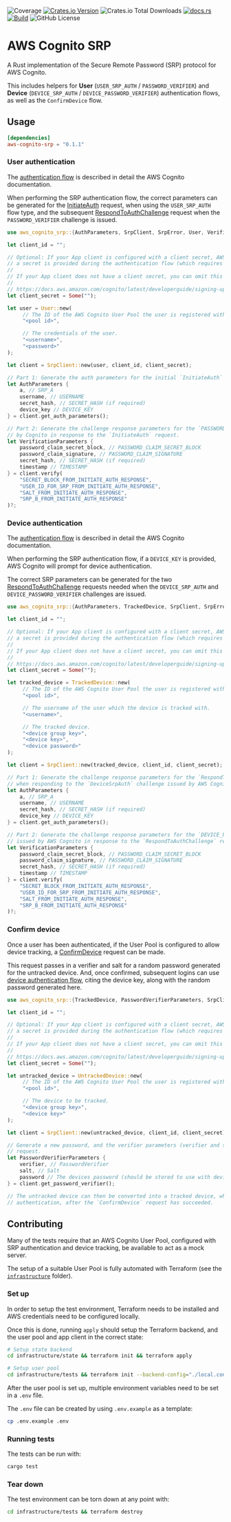 ![Coverage](https://api.coveragerobot.com/v1/graph/github/ryanmab/aws-cognito-srp/badge.svg?token=076524f002a920322c2378e304139475625ba1e1027cc3e543)
[![Crates.io Version](https://img.shields.io/crates/v/aws-cognito-srp)](https://crates.io/crates/aws-cognito-srp)
![Crates.io Total Downloads](https://img.shields.io/crates/d/aws-cognito-srp)
[![docs.rs](https://img.shields.io/docsrs/aws-cognito-srp)](https://docs.rs/aws-cognito-srp)
[![Build](https://github.com/ryanmab/aws-cognito-srp/actions/workflows/build.yml/badge.svg)](https://github.com/ryanmab/aws-cognito-srp/actions/workflows/build.yml)
![GitHub License](https://img.shields.io/github/license/ryanmab/aws-cognito-srp)

<!-- cargo-rdme start -->

# AWS Cognito SRP

A Rust implementation of the Secure Remote Password (SRP) protocol for AWS Cognito.

This includes helpers for **User** (`USER_SRP_AUTH` / `PASSWORD_VERIFIER`) and **Device** (`DEVICE_SRP_AUTH` / `DEVICE_PASSWORD_VERIFIER`) authentication flows, as
well as the `ConfirmDevice` flow.

## Usage

```toml
[dependencies]
aws-cognito-srp = "0.1.1"
```

### User authentication

The [authentication flow](https://docs.aws.amazon.com/cognito/latest/developerguide/amazon-cognito-user-pools-authentication-flow-methods.html#Built-in-authentication-flow-and-challenges)
is described in detail the AWS Cognito documentation.

When performing the SRP authentication flow, the correct parameters can be generated for the [InitiateAuth](https://docs.aws.amazon.com/cognito-user-identity-pools/latest/APIReference/API_InitiateAuth.html) request, when using the
`USER_SRP_AUTH` flow type, and the subsequent [RespondToAuthChallenge](https://docs.aws.amazon.com/cognito-user-identity-pools/latest/APIReference/API_RespondToAuthChallenge.html) request when the `PASSWORD_VERIFIER` challenge is
issued.

```rust
use aws_cognito_srp::{AuthParameters, SrpClient, SrpError, User, VerificationParameters};

let client_id = "";

// Optional: If your App client is configured with a client secret, AWS Cognito will require that
// a secret is provided during the authentication flow (which requires the client secret).
//
// If your App client does not have a client secret, you can omit this parameter.
//
// https://docs.aws.amazon.com/cognito/latest/developerguide/signing-up-users-in-your-app.html#cognito-user-pools-computing-secret-hash
let client_secret = Some("");

let user = User::new(
     // The ID of the AWS Cognito User Pool the user is registered with.
     "<pool id>",

     // The credentials of the user.
     "<username>",
     "<password>"
);

let client = SrpClient::new(user, client_id, client_secret);

// Part 1: Generate the auth parameters for the initial `InitiateAuth` request
let AuthParameters {
    a, // SRP_A
    username, // USERNAME
    secret_hash, // SECRET_HASH (if required)
    device_key // DEVICE_KEY
} = client.get_auth_parameters();

// Part 2: Generate the challenge response parameters for the `PASSWORD_VERIFIER` challenge issued
// by Cognito in response to the `InitiateAuth` request.
let VerificationParameters {
    password_claim_secret_block, // PASSWORD_CLAIM_SECRET_BLOCK
    password_claim_signature, // PASSWORD_CLAIM_SIGNATURE
    secret_hash, // SECRET_HASH (if required)
    timestamp // TIMESTAMP
} = client.verify(
    "SECRET_BLOCK_FROM_INITIATE_AUTH_RESPONSE",
    "USER_ID_FOR_SRP_FROM_INITIATE_AUTH_RESPONSE",
    "SALT_FROM_INITIATE_AUTH_RESPONSE",
    "SRP_B_FROM_INITIATE_AUTH_RESPONSE"
)?;

```

### Device authentication

The [authentication flow](https://docs.aws.amazon.com/cognito/latest/developerguide/amazon-cognito-user-pools-authentication-flow-methods.html#Built-in-authentication-flow-and-challenges)
is described in detail the AWS Cognito documentation.

When performing the SRP authentication flow, if a `DEVICE_KEY` is provided, AWS Cognito will prompt for device authentication.

The correct SRP parameters can be generated for the two [RespondToAuthChallenge](https://docs.aws.amazon.com/cognito-user-identity-pools/latest/APIReference/API_RespondToAuthChallenge.html) requests needed when the `DEVICE_SRP_AUTH` and
`DEVICE_PASSWORD_VERIFIER` challenges are issued.

```rust
use aws_cognito_srp::{AuthParameters, TrackedDevice, SrpClient, SrpError, User, VerificationParameters};

let client_id = "";

// Optional: If your App client is configured with a client secret, AWS Cognito will require that
// a secret is provided during the authentication flow (which requires the client secret).
//
// If your App client does not have a client secret, you can omit this parameter.
//
// https://docs.aws.amazon.com/cognito/latest/developerguide/signing-up-users-in-your-app.html#cognito-user-pools-computing-secret-hash
let client_secret = Some("");

let tracked_device = TrackedDevice::new(
     // The ID of the AWS Cognito User Pool the user is registered with.
     "<pool id>",

     // The username of the user which the device is tracked with.
     "<username>",

     // The tracked device.
     "<device group key>",
     "<device key>",
     "<device password>"
);

let client = SrpClient::new(tracked_device, client_id, client_secret);

// Part 1: Generate the challenge response parameters for the `RespondToAuthChallenge` request
// when responding to the `DeviceSrpAuth` challenge issued by AWS Cognito.
let AuthParameters {
    a, // SRP_A
    username, // USERNAME
    secret_hash, // SECRET_HASH (if required)
    device_key // DEVICE_KEY
} = client.get_auth_parameters();

// Part 2: Generate the challenge response parameters for the `DEVICE_PASSWORD_VERIFIER` challenge
// issued by AWS Cognito in response to the `RespondToAuthChallenge` request.
let VerificationParameters {
    password_claim_secret_block, // PASSWORD_CLAIM_SECRET_BLOCK
    password_claim_signature, // PASSWORD_CLAIM_SIGNATURE
    secret_hash, // SECRET_HASH (if required)
    timestamp // TIMESTAMP
} = client.verify(
    "SECRET_BLOCK_FROM_INITIATE_AUTH_RESPONSE",
    "USER_ID_FOR_SRP_FROM_INITIATE_AUTH_RESPONSE",
    "SALT_FROM_INITIATE_AUTH_RESPONSE",
    "SRP_B_FROM_INITIATE_AUTH_RESPONSE"
)?;

```

### Confirm device

Once a user has been authenticated, if the User Pool is configured to allow device tracking, a
[ConfirmDevice](https://docs.aws.amazon.com/cognito-user-identity-pools/latest/APIReference/API_ConfirmDevice.html) request can be made.

This request passes in a verifier and salt for a random password generated for the untracked device. And, once confirmed, subsequent logins can use
[device authentication flow](#device-authentication), citing the device key, along with the random password generated here.

```rust
use aws_cognito_srp::{TrackedDevice, PasswordVerifierParameters, SrpClient, SrpError, User, UntrackedDevice};

let client_id = "";

// Optional: If your App client is configured with a client secret, AWS Cognito will require that
// a secret is provided during the authentication flow (which requires the client secret).
//
// If your App client does not have a client secret, you can omit this parameter.
//
// https://docs.aws.amazon.com/cognito/latest/developerguide/signing-up-users-in-your-app.html#cognito-user-pools-computing-secret-hash
let client_secret = Some("");

let untracked_device = UntrackedDevice::new(
     // The ID of the AWS Cognito User Pool the user is registered with.
     "<pool id>",

     // The device to be tracked.
     "<device group key>",
     "<device key>"
);

let client = SrpClient::new(untracked_device, client_id, client_secret);

// Generate a new password, and the verifier parameters (verifier and salt) for the `ConfirmDevice`
// request.
let PasswordVerifierParameters {
    verifier, // PasswordVerifier
    salt, // Salt
    password // The devices password (should be stored to use with device authentication later)
} = client.get_password_verifier();

// The untracked device can then be converted into a tracked device, which can be used for Device
// authentication, after the `ConfirmDevice` request has succeeded.

```

## Contributing

Many of the tests require that an AWS Cognito User Pool, configured with SRP authentication and device
tracking, be available to act as a mock server.

The setup of a suitable User Pool is fully automated with Terraform (see the [`infrastructure`](infrastructure/) folder).

### Set up

In order to setup the test environment, Terraform needs to be installed and AWS credentials need to be
configured locally.

Once this is done, running `apply` should setup the Terraform backend, and the user pool and app client in the correct state:
```sh
# Setup state backend
cd infrastructure/state && terraform init && terraform apply

# Setup user pool
cd infrastructure/tests && terraform init --backend-config="./local.config" && terraform apply
```

After the user pool is set up, multiple environment variables need to be set in a `.env` file.

The `.env` file can be created by using `.env.example` as a template:
```sh
cp .env.example .env
```

### Running tests

The tests can be run with:
```sh
cargo test
```

### Tear down

The test environment can be torn down at any point with:
```sh
cd infrastructure/tests && terraform destroy
```

<!-- cargo-rdme end -->
